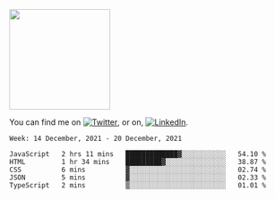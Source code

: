 <!-- ![visitors](https://visitor-badge.glitch.me/badge?page_id=page.id) -->

<img height="180em" src="https://github-readme-stats.vercel.app/api?username=alihernandez&show_icons=true&hide_border=true&&count_private=true&include_all_commits=true" />

<!-- Actual text -->

You can find me on [![Twitter][1.2]][1], or on, [![LinkedIn][2.2]][2].

<!-- Icons -->

[1.2]: http://i.imgur.com/wWzX9uB.png (twitter icon without padding)
[2.2]: https://raw.githubusercontent.com/MartinHeinz/MartinHeinz/master/linkedin-3-16.png (LinkedIn icon without padding)

<!-- Links to your social media accounts -->

[1]: https://twitter.com/phantomramen
[2]: https://www.linkedin.com/in/ali-hernandez-96b1b71a9/

<!--START_SECTION:waka-->
```text
Week: 14 December, 2021 - 20 December, 2021

JavaScript   2 hrs 11 mins   █████████████▓░░░░░░░░░░░   54.10 % 
HTML         1 hr 34 mins    █████████▓░░░░░░░░░░░░░░░   38.87 % 
CSS          6 mins          ▓░░░░░░░░░░░░░░░░░░░░░░░░   02.74 % 
JSON         5 mins          ▓░░░░░░░░░░░░░░░░░░░░░░░░   02.33 % 
TypeScript   2 mins          ▒░░░░░░░░░░░░░░░░░░░░░░░░   01.01 % 
```
<!--END_SECTION:waka-->
